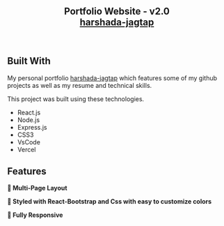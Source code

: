 <h2 align="center">
  Portfolio Website - v2.0<br/>
  <a href="https://jagtap-harshada25.netlify.app/" target="_blank">harshada-jagtap</a>
</h2>
<div align="center">
  <!-- <img alt="Demo" src="./Images/readme-img1.png" /> -->
</div>

<br/>






## Built With

My personal portfolio <a href="https://jagtap-harshada25.netlify.app/" target="_blank">harshada-jagtap</a> which features some of my github projects as well as my resume and technical skills.<br/>

This project was built using these technologies.

- React.js
- Node.js
- Express.js
- CSS3
- VsCode
- Vercel

## Features

**📖 Multi-Page Layout**

**🎨 Styled with React-Bootstrap and Css with easy to customize colors**

**📱 Fully Responsive**
